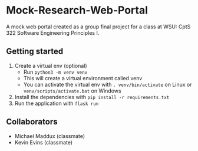 # Mock-Research-Web-Portal
A mock web portal created as a group final project for a class at WSU: CptS 322 Software Engineering Principles I.

## Getting started

1. Create a virtual env (optional)
   * Run `python3 -m venv venv`
   * This will create a virtual environment called venv
   * You can activate the virtual env with `. venv/bin/activate` on Linux or `venv/scripts/activate.bat` on Windows
2. Install the dependencies with `pip install -r requirements.txt`
3. Run the application with `flask run`
## Collaborators
- Michael Maddux (classmate)
- Kevin Evins (classmate)
